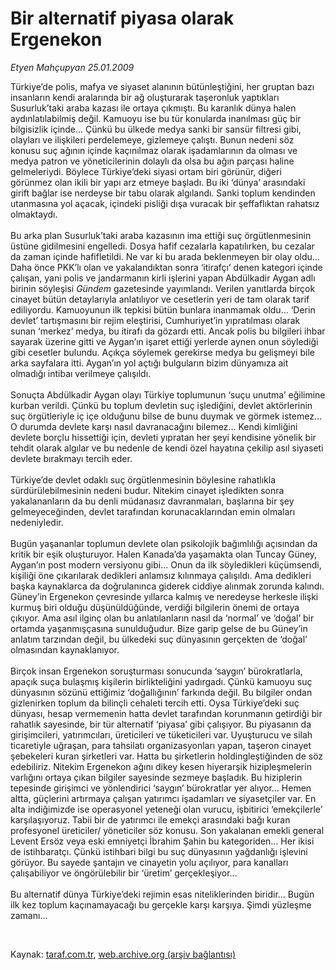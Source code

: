 # Bir alternatif piyasa olarak Ergenekon

*Etyen Mahçupyan 25.01.2009*

<div class="taraf_structure_2col_1zq">
<div class="margen_n">



 <p>Türkiye’de polis, mafya ve siyaset alanının bütünleştiğini, her gruptan bazı insanların kendi aralarında bir ağ oluşturarak taşeronluk yaptıkları Susurluk’taki araba kazası ile ortaya çıkmıştı. Bu karanlık dünya halen aydınlatılabilmiş değil. Kamuoyu ise bu tür konularda inanılması güç bir bilgisizlik içinde... Çünkü bu ülkede medya sanki bir sansür filtresi gibi, olayları ve ilişkileri perdelemeye, gizlemeye çalıştı. Bunun nedeni söz konusu suç ağının içinde kaçınılmaz olarak işadamlarının da olması ve medya patron ve yöneticilerinin dolaylı da olsa bu ağın parçası haline gelmeleriydi. Böylece Türkiye’deki siyasi ortam biri görünür, diğeri görünmez olan ikili bir yapı arz etmeye başladı. Bu iki ‘dünya’ arasındaki girift bağlar ise nerdeyse bir tabu olarak algılandı. Sanki toplum kendinden utanmasına yol açacak, içindeki pisliği dışa vuracak bir şeffaflıktan rahatsız olmaktaydı. <br/><br/>Bu arka plan Susurluk’taki araba kazasının ima ettiği suç örgütlenmesinin üstüne gidilmesini engelledi. Dosya hafif cezalarla kapatılırken, bu cezalar da zaman içinde hafifletildi. Ne var ki bu arada beklenmeyen bir olay oldu... Daha önce PKK’lı olan ve yakalandıktan sonra ‘itirafçı’ denen kategori içinde çalışan, yani polis ve jandarmanın kirli işlerini yapan Abdülkadir Aygan adlı birinin söyleşisi <i>Gündem</i> gazetesinde yayımlandı. Verilen yanıtlarda birçok cinayet bütün detaylarıyla anlatılıyor ve cesetlerin yeri de tam olarak tarif ediliyordu. Kamuoyunun ilk tepkisi bütün bunlara inanmamak oldu... ‘Derin devlet’ tartışmasını bir rejim eleştirisi, Cumhuriyet’in yıpratılması olarak sunan ‘merkez’ medya, bu itirafı da gözardı etti. Ancak polis bu bilgileri ihbar sayarak üzerine gitti ve Aygan’ın işaret ettiği yerlerde aynen onun söylediği gibi cesetler bulundu. Açıkça söylemek gerekirse medya bu gelişmeyi bile arka sayfalara itti. Aygan’ın yol açtığı bulguların bizim dünyamıza ait olmadığı intibaı verilmeye çalışıldı. <br/><br/>Sonuçta Abdülkadir Aygan olayı Türkiye toplumunun ‘suçu unutma’ eğilimine kurban verildi. Çünkü bu toplum devletin suç işlediğini, devlet aktörlerinin suç örgütleriyle iç içe olduğunu bilse de bunu duymak ve görmek istemez... O durumda devlete karşı nasıl davranacağını bilemez... Kendi kimliğini devlete borçlu hissettiği için, devleti yıpratan her şeyi kendisine yönelik bir tehdit olarak algılar ve bu nedenle de kendi özel hayatına çekilip asıl siyaseti devlete bırakmayı tercih eder. <br/><br/>Türkiye’de devlet odaklı suç örgütlenmesinin böylesine rahatlıkla sürdürülebilmesinin nedeni budur. Nitekim cinayet işledikten sonra yakalananların da bu denli müdanasız davranmaları, başlarına bir şey gelmeyeceğinden, devlet tarafından korunacaklarından emin olmaları nedeniyledir. <br/><br/>Bugün yaşananlar toplumun devlete olan psikolojik bağımlılığı açısından da kritik bir eşik oluşturuyor. Halen Kanada’da yaşamakta olan Tuncay Güney, Aygan’ın post modern versiyonu gibi... Onun da ilk söyledikleri küçümsendi, kişiliği öne çıkarılarak dedikleri anlamsız kılınmaya çalışıldı. Ama dedikleri başka kaynaklarca da doğrulanınca giderek ciddiye alınmak zorunda kalındı. Güney’in Ergenekon çevresinde yıllarca kalmış ve neredeyse herkesle ilişki kurmuş biri olduğu düşünüldüğünde, verdiği bilgilerin önemi de ortaya çıkıyor. Ama asıl ilginç olan bu anlatılanların nasıl da ‘normal’ ve ‘doğal’ bir ortamda yaşanmışçasına sunulduğudur. Bize garip gelse de bu Güney’in anlatım tarzından değil, bu ülkedeki suç dünyasının gerçekten de ‘doğal’ olmasından kaynaklanıyor. <br/><br/>Birçok insan Ergenekon soruşturması sonucunda ‘saygın’ bürokratlarla, apaçık suça bulaşmış kişilerin birlikteliğini yadırgadı. Çünkü kamuoyu suç dünyasının sözünü ettiğimiz ‘doğallığının’ farkında değil. Bu bilgiler ondan gizlenirken toplum da bilinçli cehaleti tercih etti. Oysa Türkiye’deki suç dünyası, hesap vermemenin hatta devlet tarafından korunmanın getirdiği bir rahatlık sayesinde, bir tür alternatif ‘piyasa’ gibi çalışıyor. Bu piyasanın da girişimcileri, yatırımcıları, üreticileri ve tüketicileri var. Uyuşturucu ve silah ticaretiyle uğraşan, para tahsilatı organizasyonları yapan, taşeron cinayet şebekeleri kuran şirketleri var. Hatta bu şirketlerin holdingleştiğinden de söz edebiliriz. Nitekim Ergenekon ağını dikey kesen hiyerarşik hizipleşmelerin varlığını ortaya çıkan bilgiler sayesinde sezmeye başladık. Bu hiziplerin tepesinde girişimci ve yönlendirici ‘saygın’ bürokratlar yer alıyor... Hemen altta, güçlerini artırmaya çalışan yatırımcı işadamları ve siyasetçiler var. En alta indiğimizde ise operasyonel yeteneği olan vurucu, işbitirici ‘emekçilerle’ karşılaşıyoruz. Tabii bir de yatırımcı ile emekçi arasındaki bağı kuran profesyonel üreticiler/ yöneticiler söz konusu. Son yakalanan emekli general Levent Ersöz veya eski emniyetçi İbrahim Şahin bu kategoriden... Her ikisi de istihbaratçı. Çünkü istihbari bilgi bu suç dünyasının yağdanlığı işlevini görüyor. Bu sayede şantajın ve cinayetin yolu açılıyor, para kanalları çalışabiliyor ve öngörülebilir bir ‘üretim’ gerçekleşiyor... <br/><br/>Bu alternatif dünya Türkiye’deki rejimin esas niteliklerinden biridir... Bugün ilk kez toplum kaçınamayacağı bu gerçekle karşı karşıya. Şimdi yüzleşme zamanı...</p>

<br/>


<div id="taraf_not">
</div>

</div>


</div>

Kaynak: [taraf.com.tr](http://www.taraf.com.tr:80/makale/3707.htm), [web.archive.org (arşiv bağlantısı)](http://web.archive.org/web/20090227115800/http://www.taraf.com.tr:80/makale/3707.htm)
